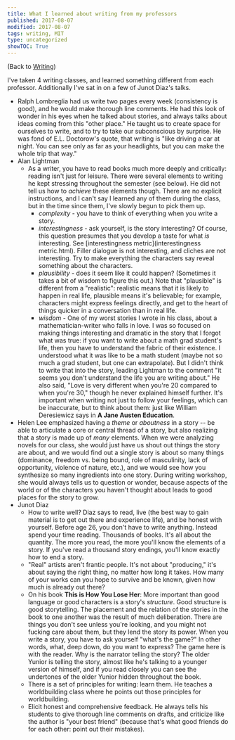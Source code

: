 ```yaml
---
title: What I learned about writing from my professors
published: 2017-08-07
modified: 2017-08-07
tags: writing, MIT
type: uncategorized
showTOC: True
---
```




(Back to [Writing](Writing.html))

I've taken 4 writing classes, and learned something different from each professor. Additionally I've sat in on a few of Junot Diaz's talks.

+ Ralph Lombreglia had us write two pages every week (consistency is good), and he would make thorough line comments. He had this look of wonder in his eyes when he talked about stories, and always talks about ideas coming from this "other place." He taught us to create space for ourselves to write, and to try to take our subconscious by surprise. He was fond of E.L. Doctorow's quote, that writing is "like driving a car at night. You can see only as far as your headlights, but you can make the whole trip that way."
+ Alan Lightman
    + As a writer, you have to read books much more deeply and critically: reading isn't just for leisure. There were several elements to writing he kept stressing throughout the semester (see below). He did not tell us how to *achieve* these elements though. There are no explicit instructions, and I can't say I learned any of them during the class, but in the time since them, I've slowly begun to pick them up.
        + *complexity* - you have to think of everything when you write a story.
        + *interestingness* - ask yourself, is the story interesting? Of course, this question presumes that you develop a taste for what *is* interesting. See [interestingness metric](interestingness metric.html). Filler dialogue is not interesting, and cliches are not interesting. Try to make everything the characters say reveal something about the characters.
        + *plausibility* - does it seem like it could happen? (Sometimes it takes a bit of wisdom to figure this out.) Note that "plausible" is different from a "realistic": realistic means that it is likely to happen in real life, plausible means it's believable; for example, characters might express feelings directly, and get to the heart of things quicker in a conversation than in real life.
        + *wisdom* - One of my worst stories I wrote in his class, about a mathematician-writer who falls in love. I was so focused on making things interesting and dramatic in the story that I forgot what was true: if you want to write about a math grad student's life, then you have to understand the fabric of their existence. I understood what it was like to be a math student (maybe not so much a grad student, but one can extrapolate). But I didn't think to write that into the story, leading Lightman to the comment "it seems you don't understand the life you are writing about." He also said, "Love is very different when you're 20 compared to when you're 30," though he never explained himself further. It's important when writing not just to follow your feelings, which can be inaccurate, but to think about them: just like William Deresiewicz says in __A Jane Austen Education__.
+ Helen Lee emphasized having a *theme* or *aboutness* in a story -- be able to articulate a core or central thread of a story, but also realizing that a story is made up of *many* elements. When we were analyzing novels for our class, she would just have us shout out things the story are about, and we would find out a single story is about so many things (dominance, freedom vs. being bound, role of masculinity, lack of opportunity, violence of nature, etc.), and we would see how you synthesize so many ingredients into one story. During writing workshop, she would always tells us to question or wonder, because aspects of the world or of the characters you haven't thought about leads to good places for the story to grow.
+ Junot Diaz
    + How to write well? Diaz says to read, live (the best way to gain material is to get out there and experience life), and be honest with yourself. Before age 26, you don't have to write anything. Instead spend your time reading. Thousands of books. It's all about the quantity. The more you read, the more you'll know the elements of a story. If you've read a thousand story endings, you'll know exactly how to end a story.
    + "Real" artists aren't frantic people. It's not about "producing," it's about saying the right thing, no matter how long it takes. How many of your works can you hope to survive and be known, given how much is already out there? 
    + On his book __This is How You Lose Her__: More important than good language or good characters is a story's *structure*. Good structure is good storytelling. The placement and the relation of the stories in the book to one another was the result of much deliberation. There are things you don't see unless you're looking, and you might not fucking care about them, but they lend the story its power. When you write a story, you have to ask yourself "what's the game?" In other words, what, deep down, do you want to express? The game here is with the reader. Why is the narrator telling the story? The older Yunior is telling the story, almost like he's talking to a younger version of himself, and if you read closely you can see the undertones of the older Yunior hidden throughout the book.
    + There is a set of principles for writing: learn them. He teaches a worldbuilding class where he points out those principles for worldbuilding.
    + Elicit honest and comprehensive feedback. He always tells his students to give thorough line comments on drafts, and criticize like the author is "your best friend" (because that's what good friends do for each other: point out their mistakes). 


